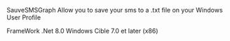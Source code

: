 SauveSMSGraph
Allow you to save your sms to a .txt file 
on your Windows User Profile

FrameWork .Net 8.0
Windows Cible 7.0 et later (x86)

